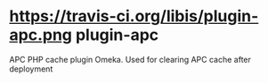 https://travis-ci.org/libis/plugin-apc.png
plugin-apc
==========

APC PHP cache plugin Omeka. Used for clearing APC cache after deployment